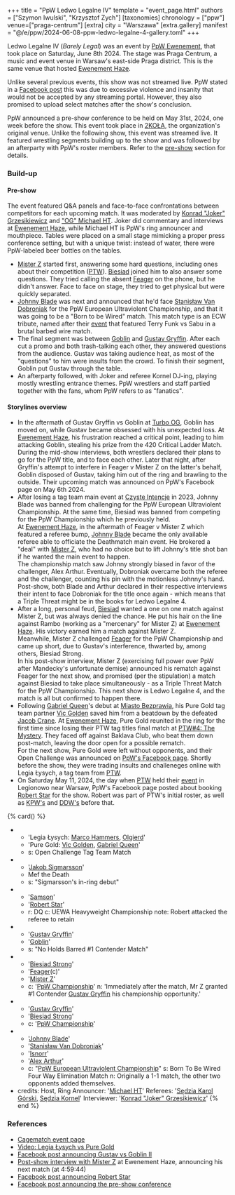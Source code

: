 +++
title = "PpW Ledwo Legalne IV"
template = "event_page.html"
authors = ["Szymon Iwulski", "Krzysztof Zych"]
[taxonomies]
chronology = ["ppw"]
venue=["praga-centrum"]
[extra]
city = "Warszawa"
[extra.gallery]
manifest = "@/e/ppw/2024-06-08-ppw-ledwo-legalne-4-gallery.toml"
+++

Ledwo Legalne IV (_Barely Legal_) was an event by [PpW Ewenement](@/o/ppw.md), that took place on Saturday, June 8th 2024. The stage was Praga Centrum, a music and event venue in Warsaw's east-side Praga district. This is the same venue that hosted [Ewenement Haze](@/e/ppw/2024-04-20-ppw-ewenement-haze.md).

Unlike several previous events, this show was not streamed live. PpW stated in a [Facebook post][facebook-too-violent] this was due to excessive violence and insanity that would not be accepted by any streaming portal. However, they also promised to upload select matches after the show's conclusion.

PpW announced a pre-show conference to be held on May 31st, 2024, one week before the show. This event took place in [2KOŁA](@/v/2kola.md), the organization's original venue. Unlike the following show, this event was streamed live. It featured wrestling segments building up to the show and was followed by an afterparty with PpW's roster members. Refer to the [pre-show](#pre-show) section for details.

### Build-up

#### Pre-show

The event featured Q&A panels and face-to-face confrontations between competitors for each upcoming match.
It was moderated by [Konrad "Joker" Grzesikiewicz](@/w/joker.md) and ["OG" Michael HT](@/w/michael-ht.md). Joker did commentary and interviews at [Ewenement Haze](@/e/ppw/2024-04-20-ppw-ewenement-haze.md#finale), while Michael HT is PpW's ring announcer and mouthpiece.
Tables were placed on a small stage mimicking a proper press conference setting, but with a unique twist: instead of water, there were PpW-labeled beer bottles on the tables.

* [Mister Z](@/w/mister-z.md) started first, answering some hard questions, including ones about their competition ([PTW](@/o/ptw.md)). [Biesiad](@/w/biesiad.md) joined him to also answer some questions. They tried calling the absent [Feager](@/w/feager.md) on the phone, but he didn't answer. Face to face on stage, they tried to get physical but were quickly separated.
* [Johnny Blade](@/w/johnny-blade.md) was next and announced that he'd face [Stanisław Van Dobroniak](/w/stanislaw-van-dobroniak.md) for the PpW European Ultraviolent Championship, and that it was going to be a "Born to be Wired" match. This match type is an ECW tribute, named after their [event][btbw] that featured Terry Funk vs Sabu in a brutal barbed wire match.
* The final segment was between [Goblin](@/w/goblin.md) and [Gustav Gryffin](@/w/gustav-gryffin.md). After each cut a promo and both trash-talking each other, they answered questions from the audience. Gustav was taking audience heat, as most of the "questions" to him were insults from the crowd. To finish their segment, Goblin put Gustav through the table.
* An afterparty followed, with Joker and referee Kornel DJ-ing, playing mostly wrestling entrance themes. PpW wrestlers and staff partied together with the fans, whom PpW refers to as "fanatics".

#### Storylines overview

* In the aftermath of Gustav Gryffin vs Goblin at [Turbo OG](@/e/ppw/2023-12-08-ppw-turbo-og.md), Goblin has moved on, while Gustav became obsessed with his unexpected loss. At [Ewenement Haze](@/e/ppw/2024-04-20-ppw-ewenement-haze.md), his frustration reached a critical point, leading to him attacking Goblin, stealing his prize from the 420 Critical Ladder Match.
During the mid-show interviews, both wrestlers declared their plans to go for the PpW title, and to face each other.
Later that night, after Gryffin's attempt to interfere in Feager v Mister Z on the latter's behalf, Goblin disposed of Gustav, taking him out of the ring and brawling to the outside. Their upcoming match was announced on PpW's Facebook page on May 6th 2024.
* After losing a tag team main event at [Czyste Intencje](@/e/ppw/2023-09-09-ppw-czyste-intencje.md) in 2023, Johnny Blade was banned from challenging for the PpW European Ultraviolent Championship.
At the same time, Biesiad was banned from competing for the PpW Championship which he previously held. \
At [Ewenement Haze](@/e/ppw/2024-04-20-ppw-ewenement-haze.md), in the aftermath of Feager v Mister Z which featured a referee bump, [Johnny Blade](@/w/johnny-blade.md) became the only available referee able to officiate the Deathmatch main event. He brokered a "deal" with [Mister Z](@/w/mister-z.md), who had no choice but to lift Johnny's title shot ban if he wanted the main event to happen. \
The championship match saw Johnny strongly biased in favor of the challenger, Alex Arthur. Eventually, Dobroniak overcame both the referee and the challenger, counting his pin with the motionless Johnny's hand. Post-show, both Blade and Arthur declared in their respective interviews their intent to face Dobroniak for the title once again - which means that a Triple Threat might be in the books for Ledwo Legalne 4.
* After a long, personal feud, [Biesiad](@/w/biesiad.md) wanted a one on one match against Mister Z, but was always denied the chance. He put his hair on the line against Rambo (working as a "mercenary" for Mister Z) at [Ewenement Haze](@/e/ppw/2024-04-20-ppw-ewenement-haze.md). His victory earned him a match against Mister Z. \
Meanwhile, Mister Z challenged [Feager](@/w/feager.md) for the PpW Championship and came up short, due to Gustav's interference, thwarted by, among others, Biesiad Strong. \
In his post-show interview, Mister Z (exercising full power over PpW after Mandecky's unfortunate demise) announced his rematch against Feager for the next show, and promised (per the stipulation) a match against Biesiad to take place simultaneously - as a Triple Threat Match for the PpW Championship. This next show is Ledwo Legalne 4, and the match is all but confirmed to happen there.
* Following [Gabriel Queen](@/w/gabriel-queen.md)'s debut at [Miasto Bezprawia](@/e/ppw/2024-02-10-ppw-miasto-bezprawia.md), his Pure Gold tag team partner [Vic Golden](@/w/vic-golden.md) saved him from a beatdown by the defeated [Jacob Crane](@/w/jacob-crane.md). At [Ewenement Haze](@/e/ppw/2024-04-20-ppw-ewenement-haze.md), Pure Gold reunited in the ring for the first time since losing their PTW tag titles final match at [PTW#4: The Mystery](@/e/ptw/2023-06-25-ptw-4-mystery.md). They faced off against Baklava Club, who beat them down post-match, leaving the door open for a possible rematch. \
For the next show, Pure Gold were left without opponents, and their Open Challenge was announced on [PpW's Facebook page][pure-gold-challenge].
Shortly before the show, they were trading insults and challeneges online with Legia Łysych, a tag team from [PTW](@/o/ptw.md).
* On Saturday May 11, 2024, the day when [PTW](@/o/ptw.md) held their [event](@/e/ptw/2024-05-11-ptw-6.md) in Legionowo near Warsaw, PpW's Facebook page posted about booking [Robert Star](@/w/robert-star.md) for the show. Robert was part of PTW's initial roster, as well as [KPW's](@/o/kpw.md) and [DDW's](@/o/ddw.md) before that.

{% card() %}
- - 'Legia Łysych: [Marco Hammers](@/w/marco-hammers.md), [Olgierd](@/w/olgierd.md)'
  - 'Pure Gold: [Vic Golden](@/w/vic-golden.md), [Gabriel Queen](@/w/gabriel-queen.md)'
  - s: Open Challenge Tag Team Match
- - '[Jakob Sigmarsson](@/w/jakub-linde.md)'
  - Mef the Death
  - s: "Sigmarsson's in-ring debut"
- - '[Samson](@/w/samson.md)'
  - '[Robert Star](@/w/robert-star.md)'
  - r: DQ
    c: UEWA Heavyweight Championship
    note: Robert attacked the referee to retain
- - '[Gustav Gryffin](@/w/gustav-gryffin.md)'
  - '[Goblin](@/w/goblin.md)'
  - s: "No Holds Barred #1 Contender Match"
- - '[Biesiad Strong](@/w/biesiad.md)'
  - '[Feager](@/w/feager.md)(c)'
  - '[Mister Z](@/w/mister-z.md)'
  - c: '[PpW Championship](@/c/ppw-championship.md)'
    n: 'Immediately after the match, Mr Z granted #1 Contender [Gustav Gryffin](@/w/gustav-gryffin.md)
      his championship opportunity.'
- - '[Gustav Gryffin](@/w/gustav-gryffin.md)'
  - '[Biesiad Strong](@/w/biesiad.md)'
  - c: '[PpW Championship](@/c/ppw-championship.md)'
- - '[Johnny Blade](@/w/johnny-blade.md)'
  - '[Stanisław Van Dobroniak](@/w/stanislaw-van-dobroniak.md)'
  - '[Isnorr](@/w/isnorr.md)'
  - '[Alex Arthur](@/w/alex-arthur.md)'
  - c: "[PpW European Ultraviolent Championship](@/c/ppw-european-ultraviolent-championship.md)"
    s: Born To Be Wired Four Way Elimination Match
    n: Originally a 1-1 match, the other two opponents added themselves.
- credits:
    Host, Ring Announcer: '[Michael HT](@/w/michael-ht.md)'
    Referees: '[Sędzia Karol Górski](@/w/madman-charlie.md), [Sędzia Kornel](@/w/sedzia-kornel.md)'
    Interviewer: '[Konrad "Joker" Grzesikiewicz](@/w/joker.md)'
{% end %}

### References

* [Cagematch event page](https://www.cagematch.net/?id=1&nr=394861)
* [Video: Legia Łysych vs Pure Gold](https://www.youtube.com/watch?v=zySx2QXuNFQ)
* [Facebook post announcing Gustav vs Goblin II](https://www.facebook.com/OficjalnePPW/posts/pfbid02iGFhFNmgVNxhonkm9tESeyEbatpvufnCvHeezjcAa9xU3A8G7dnToAQcUDcd9vWYl)
* [Post-show interview with Mister Z](https://youtu.be/8u292TzKREA?t=17984) at Ewenement Haze, announcing his next match (at 4:59:44)
* [Facebook post announcing Robert Star](https://www.facebook.com/OficjalnePPW/posts/pfbid02GSspE1SNetocUY2kWnC9LhDdsKYSGgh17G4h2bV4Q3CaRgLkziMrC6JDPkCYWBVnl)
* [Facebook post announcing the pre-show conference](https://www.facebook.com/OficjalnePPW/posts/pfbid02yqSCxxu4yNWfDUALHYj7CgUTPyHZS2VJyGMDnazjwqjFKXXbGR4qRsWfqfmxoWDwl)

[facebook-too-violent]: https://www.facebook.com/OficjalnePPW/posts/pfbid02kWfUoekhzRLe1UVc1fAcV9G8YXD2ywedMrLFAniFUmRPJ5drnm9n2xcHrjjTEgv7l
[pure-gold-challenge]: https://www.facebook.com/OficjalnePPW/posts/pfbid0Gd3bcCACFVs3xLRFHfDsBndX2vCwyCjg7NAdj2Q15gcpBhL3k7uzkG7PztNxYMFUl
[btbw]: https://en.wikipedia.org/wiki/Born_to_Be_Wired
